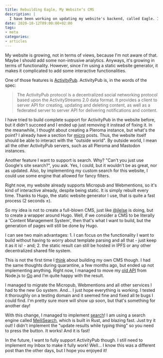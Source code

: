 ```yaml
---
title: Rebuilding Eagle, My Website’s CMS
description: |
  I have been working on updating my website's backend, called Eagle. It is full of new features, such as search and ActivityPub.
date: 2020-10-12T09:00:00+02:00
tags:
- meta
categories:
- articles
---
```


My website is growing, not in terms of views, because I'm not aware of that. Maybe I should add some non-intrusive analytics. Anyways, it's growing in terms of functionality. However, since I'm using a static website generator, it makes it complicated to add some interactive functionalities.

<!--more-->

One of those features is [ActivityPub](https://www.w3.org/TR/activitypub/). ActivityPub is, in the words of the spec:

> The ActivityPub protocol is a decentralized social networking protocol based upon the ActivityStreams 2.0 data format. It provides a client to server API for creating, updating and deleting content, as well as a federated server to server API for delivering notifications and content.

I have tried to build complete support for ActivityPub in the website before, but it didn't succeed and I ended up just removing it instead of fixing it. In the meanwhile, I thought about creating a Pleroma instance, but what's the point? I already have a section for [micro](/notes/) posts. Thus, the website itself should be able to interact with the "outside world". By outside world, I mean all the other ActivityPub servers, such as all Pleroma and Mastodon instances.

Another feature I want to support is search. Why? "Can't you just use Google's site search?", you ask. Yes, I could, but it wouldn't be as great, nor as updated. Also, by implementing my custom search for this website, I could use some engine that allowed for fancy filters.

Right now, my website already supports Micropub and Webmentions, so it's kind of interactive already, despite being static. It is simply rebuilt every time. Thanks to Hugo, the static website generator I use, that is quite a fast process (2 seconds ±).

So my idea is not to create a full-blown CMS, just like [@jlelse][goblog] is doing, but to create a wrapper around Hugo. Well, if we consider a CMS to be literally a 'Content Management System', then that's what I want to build, but the generation of pages will still be done by Hugo.

I can see two main advantages: 1. I can focus on the functionality I want to build without having to worry about template parsing and all that - just keep it as it is! - and; 2. the static result can still be hosted in IPFS or any other decentralized shared file system.

This is not the first time I [think][dynamic] about building my own CMS though. I had the same thoughts during quarantine, a few months ago, but ended up not implementing anything. Right now, I managed to move my [old API](https://github.com/hacdias/eagle-js) from Node.js to [Go](https://github.com/hacdias/eagle) and I'm quite happy with the result.

I managed to migrate the Micropub, Webmentions and all other services I had to the new Go system. And... I just hope everything is working. I tested it thoroughly on a testing domain and it seemed fine and fixed all te bugs I could find. I'm pretty sure more will show up soon, but that's something for another day!

With this change, I managed to implement [search](/search/)! I am using a search engine called [MeiliSearch](https://meilisearch.com/), which is built in Rust, and blazing fast. Just try it out! I didn't implement the "update results while typing thing" so you need to press the button. It works! And it is fast!

In the future, I want to fully support ActivityPub though. I still need to implement my Inbox to make it fully work! Well... I know this was a different post than the other days, but I hope you enjoyed it!

[goblog]: https://git.jlel.se/jlelse/GoBlog
[arewewebrust]: https://www.arewewebyet.org/
[dynamic]: /2020/01/02/dynamic-static
